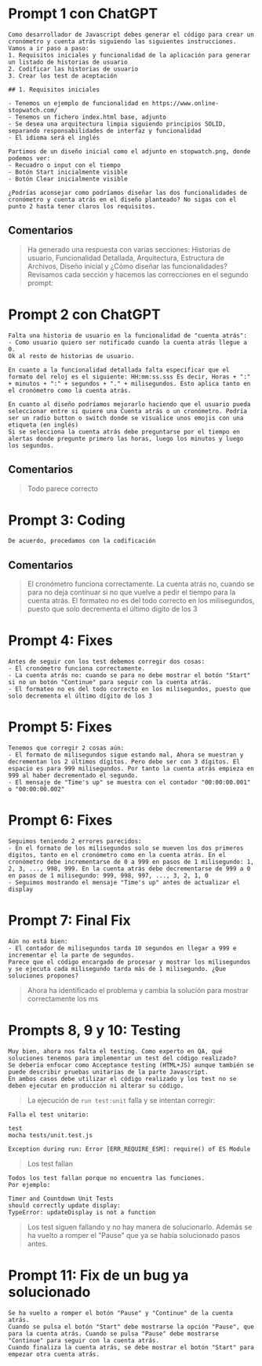 # Prompt 1 con ChatGPT
```
Como desarrollador de Javascript debes generar el código para crear un cronómetro y cuenta atrás siguiendo las siguientes instrucciones.
Vamos a ir paso a paso:
1. Requisitos iniciales y funcionalidad de la aplicación para generar un listado de historias de usuario
2. Codificar las historias de usuario
3. Crear los test de aceptación

## 1. Requisitos iniciales

- Tenemos un ejemplo de funcionalidad en https://www.online-stopwatch.com/ 
- Tenemos un fichero index.html base, adjunto
- Se desea una arquitectura limpia siguiendo principios SOLID, separando responsabilidades de interfaz y funcionalidad
- El idioma será el inglés

Partimos de un diseño inicial como el adjunto en stopwatch.png, donde podemos ver:
- Recuadro o input con el tiempo
- Botón Start inicialmente visible
- Botón Clear inicialmente visible

¿Podrías aconsejar como podríamos diseñar las dos funcionalidades de cronómetro y cuenta atrás en el diseño planteado? No sigas con el punto 2 hasta tener claros los requisitos.
```

## Comentarios
> Ha generado una respuesta con varias secciones: Historias de usuario, Funcionalidad Detallada, Arquitectura, Estructura de Archivos, Diseño inicial y ¿Cómo diseñar las funcionalidades?
> Revisamos cada sección y hacemos las correcciones en el segundo prompt:


# Prompt 2 con ChatGPT
```
Falta una historia de usuario en la funcionalidad de "cuenta atrás":
- Como usuario quiero ser notificado cuando la cuenta atrás llegue a 0.
Ok al resto de historias de usuario.

En cuanto a la funcionalidad detallada falta especificar que el formato del reloj es el siguiente: HH:mm:ss.sss Es decir, Horas + ":" + minutos + ":" + segundos + "." + milisegundos. Esto aplica tanto en el cronómetro como la cuenta atrás.

En cuanto al diseño podríamos mejorarlo haciendo que el usuario pueda seleccionar entre si quiere una Cuenta atrás o un cronómetro. Podría ser un radio button o switch donde se visualice unos emojis con una etiqueta (en inglés)
Si se selecciona la cuenta atrás debe preguntarse por el tiempo en alertas donde pregunte primero las horas, luego los minutos y luego los segundos.
```

## Comentarios
> Todo parece correcto

# Prompt 3: Coding
```
De acuerdo, procedamos con la codificación
```

## Comentarios
> El cronómetro funciona correctamente.
> La cuenta atrás no, cuando se para no deja continuar si no que vuelve a pedir el tiempo para la cuenta atrás.
> El formateo no es del todo correcto en los milisegundos, puesto que solo decrementa el último dígito de los 3


# Prompt 4: Fixes
```
Antes de seguir con los test debemos corregir dos cosas:
- El cronómetro funciona correctamente.
- La cuenta atrás no: cuando se para no debe mostrar el botón "Start" si no un botón "Continue" para seguir con la cuenta atrás.
- El formateo no es del todo correcto en los milisegundos, puesto que solo decrementa el último dígito de los 3
```

# Prompt 5: Fixes
```
Tenemos que corregir 2 cosas aún:
- El formato de milisegundos sigue estando mal, Ahora se muestran y decrementan los 2 últimos dígitos. Pero debe ser con 3 dígitos. El espacio es para 999 milisegundos. Por tanto la cuenta atrás empieza en 999 al haber decrementado el segundo.
- El mensaje de "Time's up" se muestra con el contador "00:00:00.001" o "00:00:00.002"
```

# Prompt 6: Fixes
```
Seguimos teniendo 2 errores parecidos:
- En el formato de los milisegundos solo se mueven los dos primeros dígitos, tanto en el cronómetro como en la cuenta atrás. En el cronómetro debe incrementarse de 0 a 999 en pasos de 1 milisegundo: 1, 2, 3, ..., 998, 999. En la cuenta atrás debe decrementarse de 999 a 0 en pasos de 1 milisegundo: 999, 998, 997, ..., 3, 2, 1, 0
- Seguimos mostrando el mensaje "Time's up" antes de actualizar el display
```

# Prompt 7: Final Fix
```
Aún no está bien: 
- El contador de milisegundos tarda 10 segundos en llegar a 999 e incrementar el la parte de segundos. 
Parece que el código encargado de procesar y mostrar los milisegundos y se ejecuta cada milisegundo tarda más de 1 milisegundo. ¿Que soluciones propones?
```

> Ahora ha identificado el problema y cambia la solución para mostrar correctamente los ms

# Prompts 8, 9 y 10: Testing
```
Muy bien, ahora nos falta el testing. Como experto en QA, qué soluciones tenemos para implementar un test del código realizado? 
Se debería enfocar como Acceptance testing (HTML+JS) aunque también se puede describir pruebas unitarias de la parte Javascript.
En ambos casos debe utilizar el código realizado y los test no se deben ejecutar en producción ni alterar su código.
```

> La ejecución de `run test:unit` falla y se intentan corregir:
```
Falla el test unitario:

test
mocha tests/unit.test.js

Exception during run: Error [ERR_REQUIRE_ESM]: require() of ES Module
```

> Los test fallan
```
Todos los test fallan porque no encuentra las funciones.
Por ejemplo:

Timer and Countdown Unit Tests
should correctly update display:
TypeError: updateDisplay is not a function
```

> Los test siguen fallando y no hay manera de solucionarlo.
> Además se ha vuelto a romper el "Pause" que ya se había solucionado pasos antes.

# Prompt 11: Fix de un bug ya solucionado
```
Se ha vuelto a romper el botón "Pause" y "Continue" de la cuenta atrás.
Cuando se pulsa el botón "Start" debe mostrarse la opción "Pause", que para la cuenta atrás. Cuando se pulsa "Pause" debe mostrarse "Continue" para seguir con la cuenta atrás.
Cuando finaliza la cuenta atrás, se debe mostrar el botón "Start" para empezar otra cuenta atrás.
```